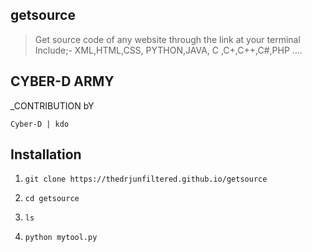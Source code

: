## getsource
> Get source code of any website through the link at your terminal
Include;- XML,HTML,CSS, PYTHON,JAVA, C ,C+,C++,C#,PHP ....

## CYBER-D ARMY 

_CONTRIBUTION bY 
 
``` Cyber-D | kdo ```


## Installation

1. ``` git clone https://thedrjunfiltered.github.io/getsource ```

2. ``` cd getsource ```

3. ``` ls ```

4. ``` python mytool.py ```
